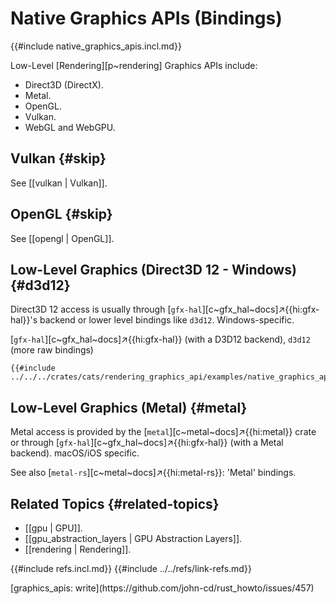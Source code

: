 # Native Graphics APIs (Bindings)

{{#include native_graphics_apis.incl.md}}

Low-Level [Rendering][p~rendering] Graphics APIs include:

- Direct3D (DirectX).
- Metal.
- OpenGL.
- Vulkan.
- WebGL and WebGPU.

## Vulkan {#skip}

See [[vulkan | Vulkan]].

## OpenGL {#skip}

See [[opengl | OpenGL]].

## Low-Level Graphics (Direct3D 12 - Windows) {#d3d12}

Direct3D 12 access is usually through [`gfx-hal`][c~gfx_hal~docs]↗{{hi:gfx-hal}}'s backend or lower level bindings like `d3d12`. Windows-specific.

[`gfx-hal`][c~gfx_hal~docs]↗{{hi:gfx-hal}} (with a D3D12 backend), `d3d12` (more raw bindings)

```rust,editable
{{#include ../../../crates/cats/rendering_graphics_api/examples/native_graphics_apis/graphics.rs:example}}
```

## Low-Level Graphics (Metal) {#metal}

Metal access is provided by the [`metal`][c~metal~docs]↗{{hi:metal}} crate or through [`gfx-hal`][c~gfx_hal~docs]↗{{hi:gfx-hal}} (with a Metal backend). macOS/iOS specific.

See also [`metal-rs`][c~metal~docs]↗{{hi:metal-rs}}: 'Metal' bindings.

## Related Topics {#related-topics}

- [[gpu | GPU]].
- [[gpu_abstraction_layers | GPU Abstraction Layers]].
- [[rendering | Rendering]].

{{#include refs.incl.md}}
{{#include ../../refs/link-refs.md}}

<div class="hidden">
[graphics_apis: write](https://github.com/john-cd/rust_howto/issues/457)
</div>
